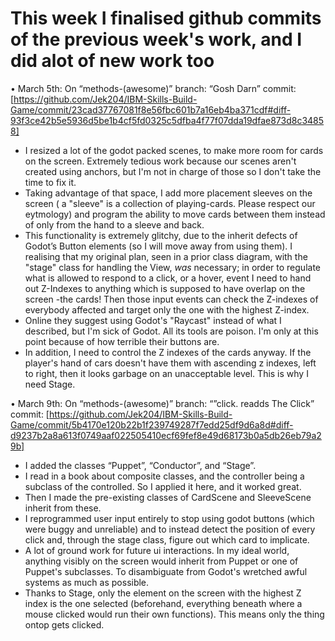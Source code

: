 
# This week I finalised github commits of the previous week's work, and I did alot of new work too

•	March 5th: On “methods-(awesome)” branch: “Gosh Darn” commit:
[https://github.com/Jek204/IBM-Skills-Build-Game/commit/23cad37767081f8e56fbc601b7a16eb4ba371cdf#diff-93f3ce42b5e5936d5be1b4cf5fd0325c5dfba4f77f07dda19dfae873d8c34858]
-   I resized a lot of the godot packed scenes, to make more room for cards on the screen. Extremely tedious work because our scenes aren't created using anchors, but I'm not in charge of those so I don't take the time to fix it.
-   Taking advantage of that space, I add more placement sleeves on the screen ( a "sleeve" is a collection of playing-cards. Please respect our eytmology) and program the ability to move cards between them instead of only from the hand to a sleeve and back. 
-   This functionality is extremely glitchy, due to the inherit defects of Godot’s Button elements (so I will move away from using them). I realising that my original plan, seen in a prior class diagram, with the "stage" class for handling the View, *was* necessary; in order to regulate what is allowed to respond to a click, or a hover, event I need to hand out Z-Indexes to anything which is supposed to have overlap on the screen -the cards! Then those input events can check the Z-indexes of everybody affected and target only the one with the highest Z-index.
-   Online they suggest using Godot's "Raycast" instead of what I described, but I'm sick of Godot. All its tools are poison. I'm only at this point because of how terrible their buttons are. 
-   In addition, I need to control the Z indexes of the cards anyway. If the player's hand of cars doesn't have them with ascending z indexes, left to right, then it looks garbage on an unacceptable level. This is why I need Stage.

•	March 9th: On “methods-(awesome)” branch: “”click. readds The Click” commit:
[https://github.com/Jek204/IBM-Skills-Build-Game/commit/5b4170e120b22b1f239749287f7edd25df9d6a8d#diff-d9237b2a8a613f0749aaf022505410ecf69fef8e49d68173b0a5db26eb79a29b]
-   I added the classes “Puppet”, “Conductor”, and “Stage”. 
-   I read in a book about composite classes, and the controller being a subclass of the controlled. So I applied it here, and it worked great.
-   Then I made the pre-existing classes of CardScene and SleeveScene inherit from these.
-   I reprogrammed user input entirely to stop using godot buttons (which were buggy and unreliable) and to instead detect the position of every click and, through the stage class, figure out which card to implicate. 
-   A lot of ground work for future ui interactions. In my ideal world, anything visibly on the screen would inherit from Puppet or one of Puppet's subclasses. To disambiguate from Godot's wretched awful systems as much as possible. 
-   Thanks to Stage, only the element on the screen with the highest Z index is the one selected (beforehand, everything beneath where a mouse clicked would run their own functions). This means only the thing ontop gets clicked.

